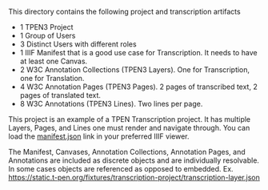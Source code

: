 This directory contains the following project and transcription artifacts

- 1 TPEN3 Project
- 1 Group of Users
- 3 Distinct Users with different roles
- 1 IIIF Manifest that is a good use case for Transcription.  It needs to have at least one Canvas.
- 2 W3C Annotation Collections (TPEN3 Layers).  One for Transcription, one for Translation.
- 4 W3C Annotation Pages (TPEN3 Pages).  2 pages of transcribed text, 2 pages of translated text.
- 8 W3C Annotations (TPEN3 Lines).  Two lines per page.

This project is an example of a TPEN Transcription project.  It has multiple Layers, Pages, and Lines one must render and navigate through.  You can load the [manifest.json](https://static.t-pen.org/fixtures/transcription-project/manifest.json) link in your preferred IIIF viewer.

The Manifest, Canvases, Annotation Collections, Annotation Pages, and Annotations are included as discrete objects and are individually resolvable.  In some cases objects are referenced as opposed to embedded.  Ex. https://static.t-pen.org/fixtures/transcription-project/transcription-layer.json
  